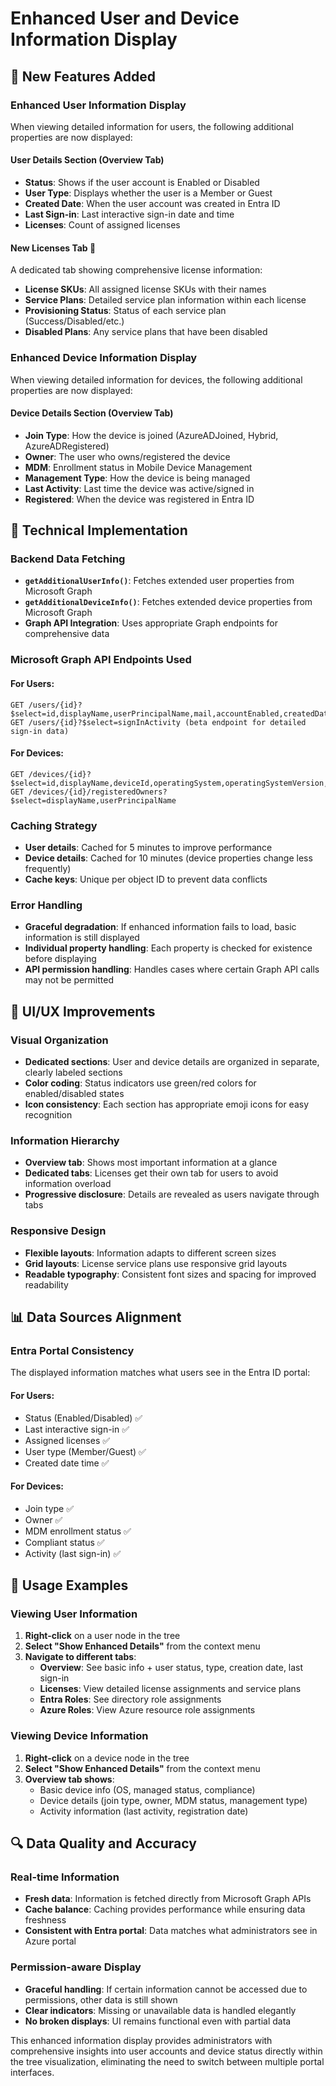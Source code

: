 # Enhanced User and Device Information Display

## 🎉 New Features Added

### Enhanced User Information Display

When viewing detailed information for users, the following additional properties are now displayed:

#### **User Details Section** (Overview Tab)
- **Status**: Shows if the user account is Enabled or Disabled
- **User Type**: Displays whether the user is a Member or Guest
- **Created Date**: When the user account was created in Entra ID
- **Last Sign-in**: Last interactive sign-in date and time
- **Licenses**: Count of assigned licenses

#### **New Licenses Tab** 📄
A dedicated tab showing comprehensive license information:
- **License SKUs**: All assigned license SKUs with their names
- **Service Plans**: Detailed service plan information within each license
- **Provisioning Status**: Status of each service plan (Success/Disabled/etc.)
- **Disabled Plans**: Any service plans that have been disabled

### Enhanced Device Information Display

When viewing detailed information for devices, the following additional properties are now displayed:

#### **Device Details Section** (Overview Tab)
- **Join Type**: How the device is joined (AzureADJoined, Hybrid, AzureADRegistered)
- **Owner**: The user who owns/registered the device
- **MDM**: Enrollment status in Mobile Device Management
- **Management Type**: How the device is being managed
- **Last Activity**: Last time the device was active/signed in
- **Registered**: When the device was registered in Entra ID

## 🔧 Technical Implementation

### Backend Data Fetching
- **`getAdditionalUserInfo()`**: Fetches extended user properties from Microsoft Graph
- **`getAdditionalDeviceInfo()`**: Fetches extended device properties from Microsoft Graph
- **Graph API Integration**: Uses appropriate Graph endpoints for comprehensive data

### Microsoft Graph API Endpoints Used

#### For Users:
```
GET /users/{id}?$select=id,displayName,userPrincipalName,mail,accountEnabled,createdDateTime,userType,assignedLicenses,signInActivity
GET /users/{id}?$select=signInActivity (beta endpoint for detailed sign-in data)
```

#### For Devices:
```
GET /devices/{id}?$select=id,displayName,deviceId,operatingSystem,operatingSystemVersion,isCompliant,isManaged,registrationDateTime,approximateLastSignInDateTime,managementType,joinType,deviceOwnership,enrollmentType
GET /devices/{id}/registeredOwners?$select=displayName,userPrincipalName
```

### Caching Strategy
- **User details**: Cached for 5 minutes to improve performance
- **Device details**: Cached for 10 minutes (device properties change less frequently)
- **Cache keys**: Unique per object ID to prevent data conflicts

### Error Handling
- **Graceful degradation**: If enhanced information fails to load, basic information is still displayed
- **Individual property handling**: Each property is checked for existence before displaying
- **API permission handling**: Handles cases where certain Graph API calls may not be permitted

## 🎨 UI/UX Improvements

### Visual Organization
- **Dedicated sections**: User and device details are organized in separate, clearly labeled sections
- **Color coding**: Status indicators use green/red colors for enabled/disabled states
- **Icon consistency**: Each section has appropriate emoji icons for easy recognition

### Information Hierarchy
- **Overview tab**: Shows most important information at a glance
- **Dedicated tabs**: Licenses get their own tab for users to avoid information overload
- **Progressive disclosure**: Details are revealed as users navigate through tabs

### Responsive Design
- **Flexible layouts**: Information adapts to different screen sizes
- **Grid layouts**: License service plans use responsive grid layouts
- **Readable typography**: Consistent font sizes and spacing for improved readability

## 📊 Data Sources Alignment

### Entra Portal Consistency
The displayed information matches what users see in the Entra ID portal:

#### **For Users:**
- Status (Enabled/Disabled) ✅
- Last interactive sign-in ✅  
- Assigned licenses ✅
- User type (Member/Guest) ✅
- Created date time ✅

#### **For Devices:**
- Join type ✅
- Owner ✅
- MDM enrollment status ✅
- Compliant status ✅
- Activity (last sign-in) ✅

## 🚀 Usage Examples

### Viewing User Information
1. **Right-click** on a user node in the tree
2. **Select "Show Enhanced Details"** from the context menu
3. **Navigate to different tabs**:
   - **Overview**: See basic info + user status, type, creation date, last sign-in
   - **Licenses**: View detailed license assignments and service plans
   - **Entra Roles**: See directory role assignments
   - **Azure Roles**: View Azure resource role assignments

### Viewing Device Information  
1. **Right-click** on a device node in the tree
2. **Select "Show Enhanced Details"** from the context menu
3. **Overview tab shows**:
   - Basic device info (OS, managed status, compliance)
   - Device details (join type, owner, MDM status, management type)
   - Activity information (last activity, registration date)

## 🔍 Data Quality and Accuracy

### Real-time Information
- **Fresh data**: Information is fetched directly from Microsoft Graph APIs
- **Cache balance**: Caching provides performance while ensuring data freshness
- **Consistent with Entra portal**: Data matches what administrators see in Azure portal

### Permission-aware Display
- **Graceful handling**: If certain information cannot be accessed due to permissions, other data is still shown
- **Clear indicators**: Missing or unavailable data is handled elegantly
- **No broken displays**: UI remains functional even with partial data

This enhanced information display provides administrators with comprehensive insights into user accounts and device status directly within the tree visualization, eliminating the need to switch between multiple portal interfaces.
